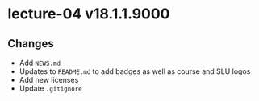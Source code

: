 # lecture-04 v18.1.1.9000

## Changes
* Add `NEWS.md`
* Updates to `README.md` to add badges as well as course and SLU logos
* Add new licenses
* Update `.gitignore`

